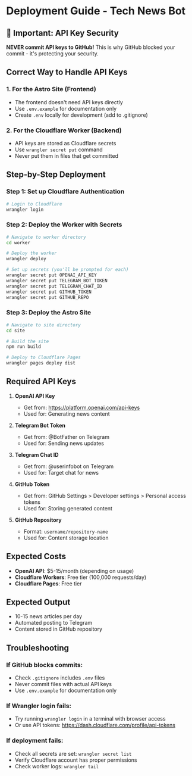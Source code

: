 # Deployment Guide - Tech News Bot

## 🚨 Important: API Key Security

**NEVER commit API keys to GitHub!** This is why GitHub blocked your commit - it's protecting your security.

## Correct Way to Handle API Keys

### 1. For the Astro Site (Frontend)
- The frontend doesn't need API keys directly
- Use `.env.example` for documentation only
- Create `.env` locally for development (add to .gitignore)

### 2. For the Cloudflare Worker (Backend)
- API keys are stored as Cloudflare secrets
- Use `wrangler secret put` command
- Never put them in files that get committed

## Step-by-Step Deployment

### Step 1: Set up Cloudflare Authentication
```bash
# Login to Cloudflare
wrangler login
```

### Step 2: Deploy the Worker with Secrets
```bash
# Navigate to worker directory
cd worker

# Deploy the worker
wrangler deploy

# Set up secrets (you'll be prompted for each)
wrangler secret put OPENAI_API_KEY
wrangler secret put TELEGRAM_BOT_TOKEN
wrangler secret put TELEGRAM_CHAT_ID
wrangler secret put GITHUB_TOKEN
wrangler secret put GITHUB_REPO
```

### Step 3: Deploy the Astro Site
```bash
# Navigate to site directory
cd site

# Build the site
npm run build

# Deploy to Cloudflare Pages
wrangler pages deploy dist
```

## Required API Keys

1. **OpenAI API Key**
   - Get from: https://platform.openai.com/api-keys
   - Used for: Generating news content

2. **Telegram Bot Token**
   - Get from: @BotFather on Telegram
   - Used for: Sending news updates

3. **Telegram Chat ID**
   - Get from: @userinfobot on Telegram
   - Used for: Target chat for news

4. **GitHub Token**
   - Get from: GitHub Settings > Developer settings > Personal access tokens
   - Used for: Storing generated content

5. **GitHub Repository**
   - Format: `username/repository-name`
   - Used for: Content storage location

## Expected Costs
- **OpenAI API**: $5-15/month (depending on usage)
- **Cloudflare Workers**: Free tier (100,000 requests/day)
- **Cloudflare Pages**: Free tier

## Expected Output
- 10-15 news articles per day
- Automated posting to Telegram
- Content stored in GitHub repository

## Troubleshooting

### If GitHub blocks commits:
- Check `.gitignore` includes `.env` files
- Never commit files with actual API keys
- Use `.env.example` for documentation only

### If Wrangler login fails:
- Try running `wrangler login` in a terminal with browser access
- Or use API tokens: https://dash.cloudflare.com/profile/api-tokens

### If deployment fails:
- Check all secrets are set: `wrangler secret list`
- Verify Cloudflare account has proper permissions
- Check worker logs: `wrangler tail`